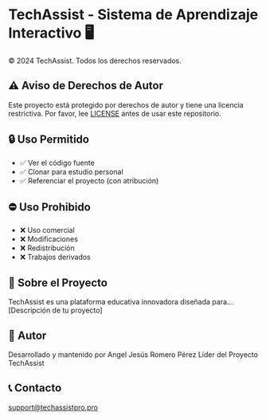 # TechAssist - Sistema de Aprendizaje Interactivo 🖥️
© 2024 TechAssist. Todos los derechos reservados.

## ⚠️ Aviso de Derechos de Autor
Este proyecto está protegido por derechos de autor y tiene una licencia restrictiva.
Por favor, lee [LICENSE](LICENSE) antes de usar este repositorio.

## 🔒 Uso Permitido
- ✅ Ver el código fuente
- ✅ Clonar para estudio personal
- ✅ Referenciar el proyecto (con atribución)

## ⛔ Uso Prohibido
- ❌ Uso comercial
- ❌ Modificaciones
- ❌ Redistribución
- ❌ Trabajos derivados

## 🌟 Sobre el Proyecto
TechAssist es una plataforma educativa innovadora diseñada para...
[Descripción de tu proyecto]

## 📝 Autor
Desarrollado y mantenido por Angel Jesús Romero Pérez
Líder del Proyecto TechAssist

## 📞 Contacto
support@techassistpro.pro
